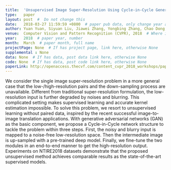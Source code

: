 ```yaml
---
title:  'Unsupervised Image Super-Resolution Using Cycle-in-Cycle Generative Adversarial Networks'  #  Paper title, covered by ''
type:   paper
layout: post  #  Do not change this
date:   2018-03-27 11:59:59 +0800  # paper pub data, only change year and month according to this format
author: Yuan Yuan, Siyuan Liu, Jiawei Zhang, Yongbing Zhang, Chao Dong, Liang Lin  # authors information
venue:  Computer Vision and Pattern Recognition (CVPR), 2018  # Where it be, ICCV and CVPR remove IEEE Conference on, 
year:   2018  # paper year, number
month:  March  # paper month, full name
projectPage: None  # If has project page, link here, otherwise None
supplemental : None
data: None  # If has data, post data link here, otherwise None
code: None  # If has data, post code link here, otherwise None
paperLink: http://openaccess.thecvf.com/content_cvpr_2018_workshops/papers/w13/Yuan_Unsupervised_Image_Super-Resolution_CVPR_2018_paper.pdf  # post paper pdf link here
---
```


We consider the single image super-resolution problem in a more general case that the low-/high-resolution pairs and the down-sampling process are unavailable. Different from traditional super-resolution formulation, the low-resolution input is further degraded by noises and blurring. This complicated setting makes supervised learning and accurate kernel estimation impossible. To solve this problem, we resort to unsupervised learning without paired data, inspired by the recent successful image-to-image translation applications. With generative adversarial networks (GAN) as the basic component, we propose a Cycle-in-Cycle network structure to tackle the problem within three steps. First, the noisy and blurry input is mapped to a noise-free low-resolution space. Then the intermediate image is up-sampled with a pre-trained deep model. Finally, we fine-tune the two modules in an end-to-end manner to get the high-resolution output. Experiments on NTIRE2018 datasets demonstrate that the proposed unsupervised method achieves comparable results as the state-of-the-art supervised models.
